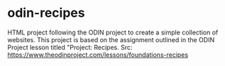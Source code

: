 # odin-recipes
HTML project following the ODIN project to create a simple collection of websites. 
This project is based on the assignment outlined in the ODIN Project lesson titled 
"Project: Recipes. Src: https://www.theodinproject.com/lessons/foundations-recipes